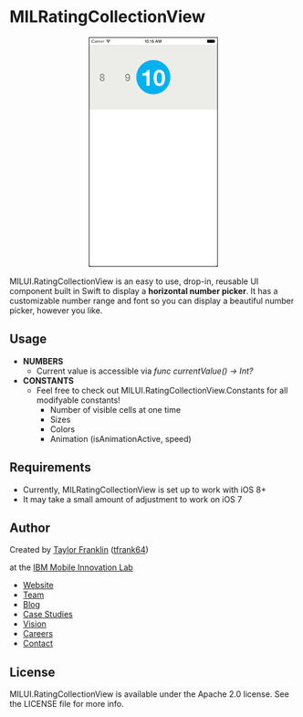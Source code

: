 MILRatingCollectionView
=======================

<p align="center">
<img src="numberPicker.gif"  alt="Drawing" height=400 border=1 /></p>

MILUI.RatingCollectionView is an easy to use, drop-in, reusable UI component built in Swift to display a __horizontal number picker__. It has a customizable number range and font so you can display a beautiful number picker, however you like.


## Usage

* **NUMBERS**
  * Current value is accessible via *func currentValue() -> Int?*
* **CONSTANTS**
  * Feel free to check out MILUI.RatingCollectionView.Constants for all modifyable constants!
    * Number of visible cells at one time
    * Sizes
    * Colors
    * Animation (isAnimationActive, speed)


## Requirements
* Currently, MILRatingCollectionView is set up to work with iOS 8+
* It may take a small amount of adjustment to work on iOS 7

## Author

Created by [Taylor Franklin](https://github.com/tfrank64)
([tfrank64](https://twitter.com/tfrank64)) 


at the [IBM Mobile Innovation Lab](http://www-969.ibm.com/innovation/milab/)
* [Website](http://www-969.ibm.com/innovation/milab/)
* [Team](http://www-969.ibm.com/innovation/milab/team)
* [Blog](http://www-969.ibm.com/innovation/milab/blog)
* [Case Studies](http://www-969.ibm.com/innovation/milab/caseStudies)
* [Vision](http://www-969.ibm.com/innovation/milab/vision)
* [Careers](http://www-969.ibm.com/innovation/milab/careers)
* [Contact](http://www-969.ibm.com/innovation/milab/contact)

## License

MILUI.RatingCollectionView is available under the Apache 2.0 license. See the LICENSE file for more info.

